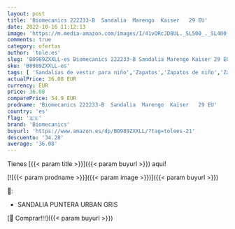 ```yaml
---
layout: post
title: 'Biomecanics 222233-B  Sandalia  Marengo  Kaiser   29 EU'
date: 2022-10-16 11:12:13
image: 'https://m.media-amazon.com/images/I/41vORcJD8UL._SL500_._SL400_.jpg'
comments: true
category: ofertas
author: 'tole.es'
slug: 'B0989ZXXLL-es Biomecanics 222233-B Sandalia Marengo Kaiser 29 EU'
sku: 'B0989ZXXLL-es'
tags: [ 'Sandalias de vestir para niño','Zapatos','Zapatos de niño','Zapatos y complementos','biomecanics','sandalia','🇪🇸', ]
actualPrice: 36.08 EUR
currency: EUR
price: 36.08
comparePrice: 54.9 EUR
prodname: 'Biomecanics 222233-B  Sandalia  Marengo  Kaiser   29 EU'
country: 'es'
flag: '🇪🇸'
brand: 'Biomecanics'
buyurl: 'https://www.amazon.es/dp/B0989ZXXLL/?tag=tolees-21'
descuento: '34.28'
average: '36.08'
---
```


Tienes [{{< param title >}}]({{< param buyurl >}}) aqui!

[![{{< param prodname >}}]({{< param image >}})]({{< param buyurl >}})

🔎:

- SANDALIA PUNTERA URBAN GRIS

[🛒 Comprar!!!]({{< param buyurl >}})
